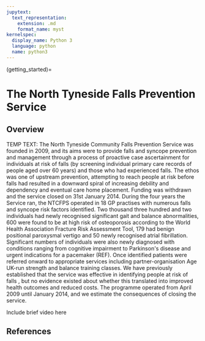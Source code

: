 ```yaml
---
jupytext:
  text_representation:
    extension: .md
    format_name: myst
kernelspec:
  display_name: Python 3
  language: python
  name: python3
---
```


(getting_started)=

# The North Tyneside Falls Prevention Service

## Overview

TEMP TEXT: 
The North Tyneside Community Falls Prevention Service was founded in 2009, and its aims were to provide falls and syncope prevention and management through a process of proactive case ascertainment for individuals at risk of falls (by screening individual primary care records of people aged over 60 years) and those who had experienced falls. The ethos was one of upstream prevention, attempting to reach people at risk before falls had resulted in a downward spiral of increasing debility and dependency and eventual care home placement. Funding was withdrawn and the service closed on 31st January 2014. During the four years the Service ran, the NTCFPS operated in 18 GP practises with numerous falls and syncope risk factors identified. Two thousand three hundred and two individuals had newly recognised significant gait and balance abnormalities, 600 were found to be at high risk of osteoporosis according to the World Health Association Fracture Risk Assessment Tool, 179 had benign positional paroxysmal vertigo and 50 newly recognised atrial fibrillation. Significant numbers of individuals were also newly diagnosed with conditions ranging from cognitive impairment to Parkinson's disease and urgent indications for a pacemaker (REF).  Once identified patients were referred onward to appropriate services including partner-organisation Age UK-run strength and balance training classes.   We have previously established that the service was effective in identifying people at risk of falls , but no evidence existed about whether this translated into improved health outcomes and reduced costs. The programme operated from April 2009 until January 2014, and we estimate the consequences of closing the service.


Include brief video here


## References